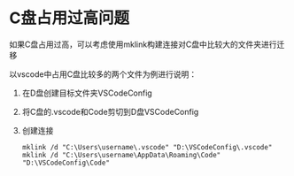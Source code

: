 # C盘占用过高问题

如果C盘占用过高，可以考虑使用mklink构建连接对C盘中比较大的文件夹进行迁移

以vscode中占用C盘比较多的两个文件为例进行说明：

1. 在D盘创建目标文件夹VSCodeConfig

2. 将C盘的.vscode和Code剪切到D盘VSCodeConfig

3. 创建连接

   ```shell
   mklink /d "C:\Users\username\.vscode" "D:\VSCodeConfig\.vscode"
   mklink /d "C:\Users\username\AppData\Roaming\Code" "D:\VSCodeConfig\Code" 
   ```